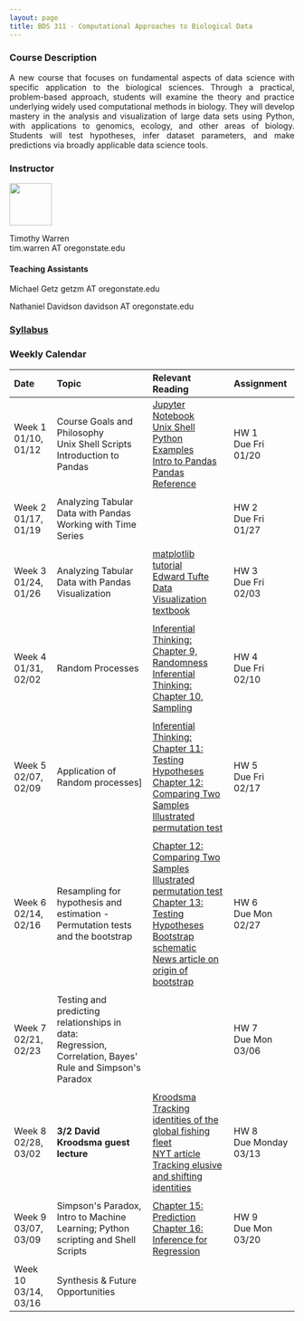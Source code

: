 ```yaml
---
layout: page
title: BDS 311 - Computational Approaches to Biological Data
---
```


### Course Description
 <!---
  will replace this image
 <img src="./assets/images/covidtrace_color_rev-01.png" width="390" height="270" align='right'/> 
-->
 <div style="text-align: justify"> 
 A new course that focuses on fundamental aspects of data science with specific application to the biological sciences. Through a practical, problem-based approach, students will examine the theory and practice underlying widely used computational methods in biology. They will develop mastery in the analysis and visualization of large data sets using Python, with applications to genomics, ecology, and other areas of biology. Students will test hypotheses, infer dataset parameters, and make predictions via broadly applicable data science tools. 
</div>   

### Instructor
<img src="./assets/images/twheadshot_square.jpg" width="75" height="75" align='center'/>      

Timothy Warren  
tim.warren AT oregonstate.edu         

#### Teaching Assistants
<!---
 <img src="./assets/images/arsheadshot.jpg" width="75" height = "75" align='center'/>
-->
Michael Getz
getzm AT oregonstate.edu

Nathaniel Davidson
davidson AT oregonstate.edu
  
  





### [Syllabus](./syllabus_23.md)


### Weekly Calendar  

|Date                                  | Topic                             |  Relevant Reading                     | Assignment                                 |
|:-----------------------------        |:--------------------------------- |:------------------------------------  |:----------------------                      |
| Week 1 <br />01/10, 01/12&nbsp; &nbsp; &nbsp;&nbsp;&nbsp;| Course Goals and Philosophy <br />Unix Shell Scripts <br /> Introduction to Pandas&nbsp; &nbsp; &nbsp;| [Jupyter Notebook](https://www.e-education.psu.edu/geog489/node/2204)&nbsp; &nbsp; &nbsp;&nbsp; &nbsp;&nbsp; &nbsp;<br>[Unix Shell](https://swcarpentry.github.io/shell-novice/) <br> [Python Examples](https://nbviewer.jupyter.org/urls/bitbucket.org/hrojas/learn-pandas/raw/master/lessons/Python_101.ipynb) &nbsp; &nbsp;  <br> [Intro to Pandas](http://swcarpentry.github.io/python-novice-gapminder/) <br> [Pandas Reference](https://pandas.pydata.org/pandas-docs/stable/user_guide/10min.html)| HW 1<br/> Due Fri 01/20 &nbsp; &nbsp; |
|        |                |         |            |
| Week 2 <br /> 01/17, 01/19    | Analyzing Tabular Data with Pandas  <br />Working with Time Series | <!---[Lists](https://swcarpentry.github.io/python-novice-gapminder/11-lists/index.html)<br>[Numpy arrays <br> (Inferential Thinking Chap. 5)](https://inferentialthinking.com/chapters/05/Sequences.html)<br>[Loops and Functions in Pandas](https://datacarpentry.org/python-ecology-lesson/06-loops-and-functions/)    -->                               | HW 2 <br/> Due Fri 01/27 |
|     |    |     |      |
| Week 3 <br /> 01/24, 01/26    | Analyzing Tabular Data with Pandas <br />Visualization  |[matplotlib tutorial](https://matplotlib.org/stable/tutorials/index.html#tutorials)<br>[Edward Tufte](https://www.edwardtufte.com/tufte/)<br>  [Data Visualization textbook](https://clauswilke.com/dataviz/)                                                           | HW 3 <br/> Due Fri 02/03|
|     |    |     |      |
| Week 4 <br /> 01/31, 02/02    |Random Processes|[Inferential Thinking: Chapter 9, Randomness](https://inferentialthinking.com/chapters/09/Randomness.html)<br>[Inferential Thinking: Chapter 10, Sampling](https://inferentialthinking.com/chapters/10/Sampling_and_Empirical_Distributions.html)<br>                            | HW 4 <br/> Due Fri 02/10|
|     |    |     |      |
| Week 5 <br /> 02/07, 02/09    |Application of Random processes]|[Inferential Thinking: Chapter 11: Testing Hypotheses](https://inferentialthinking.com/chapters/11/Testing_Hypotheses.html)<br>[Chapter 12: Comparing Two Samples](https://inferentialthinking.com/chapters/12/Comparing_Two_Samples.html)<br>[Illustrated permutation test](https://www.jwilber.me/permutationtest/)     | HW 5 <br/> Due Fri 02/17 |
|     |    |     |      |
|  Week 6 <br /> 02/14, 02/16   |  Resampling for hypothesis and estimation - Permutation tests and the bootstrap |[Chapter 12: Comparing Two Samples](https://inferentialthinking.com/chapters/12/Comparing_Two_Samples.html)<br>[Illustrated permutation test](https://www.jwilber.me/permutationtest/)<br>[Chapter 13: Testing Hypotheses](https://inferentialthinking.com/chapters/13/Estimation.html)<br>[Bootstrap schematic](https://online.stat.psu.edu/stat555/node/119/)<br>[News article on origin of bootstrap](https://www.nytimes.com/1988/11/08/science/theorist-applies-computer-power-to-uncertainty-in-statistics.html)                                                  | HW 6 <br/> Due Mon 02/27 |
|     |    |     |      |
|  Week 7 <br /> 02/21, 02/23   |  Testing and predicting relationships in data: <br />Regression, Correlation, Bayes' Rule and Simpson's Paradox  |<!---[Inferential Thinking: Chapter 11: Testing Hypotheses](https://inferentialthinking.com/chapters/11/Testing_Hypotheses.html)<br>[Chapter 12: Comparing Two Samples](https://inferentialthinking.com/chapters/12/Comparing_Two_Samples.html)<br>[Illustrated permutation test](https://www.jwilber.me/permutationtest/)    -->                                                  | HW 7 <br/> Due Mon 03/06 |
|     |    |     |      |
| Week 8 <br /> 02/28, 03/02    |**3/2 David Kroodsma guest lecture** |[Kroodsma](https://globalfishingwatch.org/meet-the-team/david-kroodsma/)<br>[Tracking identities of the global fishing fleet](https://www.science.org/doi/10.1126/sciadv.abp8200)<br>[NYT article](https://www.nytimes.com/interactive/2022/09/26/world/asia/china-fishing-south-america.html)<br>[Tracking elusive and shifting identities](https://www.science.org/doi/10.1126/sciadv.abp8200)<!---[Git cheat sheet](https://training.github.com/downloads/github-git-cheat-sheet.pdf)<br> [Carpentries git lesson](https://swcarpentry.github.io/git-novice/) <br> [Git references materials, exercises](https://open-source-for-researchers.github.io/open-source-workshop/) <br>[Remote Repositories](https://docs.github.com/en/github/getting-started-with-github/managing-remote-repositories)    -->            | HW 8<br/> Due Monday 03/13 |
|     |    |     |      |
| Week 9 <br /> 03/07, 03/09   |Simpson's Paradox, Intro to Machine Learning; Python scripting and Shell Scripts|[Chapter 15: Prediction](https://inferentialthinking.com/chapters/15/Prediction.html)<br>[Chapter 16: Inference for Regression](https://inferentialthinking.com/chapters/16/Inference_for_Regression.html)                                       | HW 9 <br/> Due Mon 03/20 |
|     |    |     |      |
| Week 10 <br /> 03/14, 03/16    | Synthesis & Future Opportunities   | <!---[Kroodsma et al. 2018](https://www.science.org/doi/abs/10.1126/science.aao5646)          -->                                    |  |


